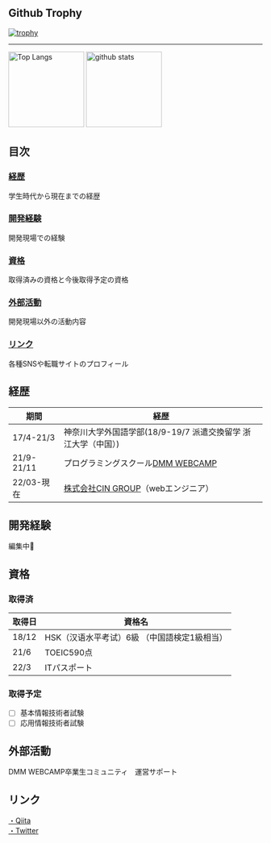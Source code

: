 ## Github Trophy
[![trophy](https://github-profile-trophy.vercel.app/?username=masaa0802&theme=onedark&column=7
)](https://github.com/ryo-ma/github-profile-trophy)

<hr>

<p align="left"> 
  <img alt="Top Langs" height="150px" src="https://github-readme-stats.vercel.app/api/top-langs/?username=masaa0802&layout=compact&show_icons=true&theme=onedark" />
  <img alt="github stats" height="150px" src="https://github-readme-stats.vercel.app/api?username=masaa0802&theme=onedark&show_icons=ture" />
</p>

## 目次

### [経歴](#anchor1)<br>
学生時代から現在までの経歴 

### [開発経験](#anchor2)<br>
開発現場での経験

### [資格](#anchor3)<br>
取得済みの資格と今後取得予定の資格 

### [外部活動](#anchor4)<br>
開発現場以外の活動内容

### [リンク](#anchor5)<br>
各種SNSや転職サイトのプロフィール

<a id="anchor1"></a>

## 経歴
|  期間 |  経歴 |
| ---- | ---- |
| 17/4-21/3 | 神奈川大学外国語学部(18/9-19/7 派遣交換留学 浙江大学（中国）) |
| 21/9-21/11 | プログラミングスクール[DMM WEBCAMP](https://web-camp.io/) |
| 22/03-現在 | [株式会社CIN GROUP](https://www.cin-group.com)（webエンジニア） |

<a id="anchor2"></a>
## 開発経験
<a>編集中🙇</a>

<a id="anchor3"></a>
## 資格
### 取得済
|  取得日 |  資格名 |
| ---- | ---- |
| 18/12 | HSK（汉语水平考试）6級 （中国語検定1級相当） |
| 21/6 | TOEIC590点 |
| 22/3 | ITパスポート |

### 取得予定
- [ ] 基本情報技術者試験
- [ ] 応用情報技術者試験
</ul>

<a id="anchor4"></a>
## 外部活動
DMM WEBCAMP卒業生コミュニティ　運営サポート

<a id="anchor5"></a>
## リンク

<a href="https://qiita.com/masaa0802">・Qiita</a><br>
<a href="https://twitter.com/mg10313273">・Twitter</a>






